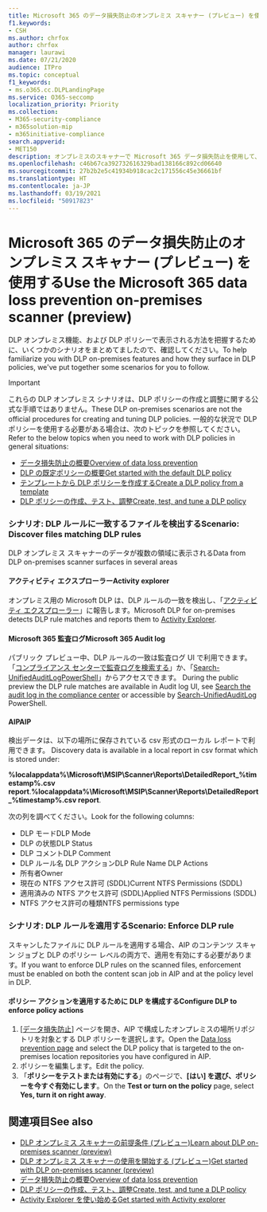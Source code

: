 ```yaml
---
title: Microsoft 365 のデータ損失防止のオンプレミス スキャナー (プレビュー) を使用する
f1.keywords:
- CSH
ms.author: chrfox
author: chrfox
manager: laurawi
ms.date: 07/21/2020
audience: ITPro
ms.topic: conceptual
f1_keywords:
- ms.o365.cc.DLPLandingPage
ms.service: O365-seccomp
localization_priority: Priority
ms.collection:
- M365-security-compliance
- m365solution-mip
- m365initiative-compliance
search.appverid:
- MET150
description: オンプレミスのスキャナーで Microsoft 365 データ損失防止を使用して、保存されているデータをスキャンし、オンプレミスのファイル共有とオンプレミスの SharePoint フォルダーとドキュメント ライブラリに保護アクションを実装する方法について説明します。
ms.openlocfilehash: c46b67ca392732616329bad138166c892cd06640
ms.sourcegitcommit: 27b2b2e5c41934b918cac2c171556c45e36661bf
ms.translationtype: HT
ms.contentlocale: ja-JP
ms.lasthandoff: 03/19/2021
ms.locfileid: "50917823"
---
```

# <a name="use-the-microsoft-365-data-loss-prevention-on-premises-scanner-preview"></a><span data-ttu-id="9aac1-103">Microsoft 365 のデータ損失防止のオンプレミス スキャナー (プレビュー) を使用する</span><span class="sxs-lookup"><span data-stu-id="9aac1-103">Use the Microsoft 365 data loss prevention on-premises scanner (preview)</span></span>

<span data-ttu-id="9aac1-104">DLP オンプレミス機能、および DLP ポリシーで表示される方法を把握するために、いくつかのシナリオをまとめてましたので、確認してください。</span><span class="sxs-lookup"><span data-stu-id="9aac1-104">To help familiarize you with DLP on-premises features and how they surface in DLP policies, we've put together some scenarios for you to follow.</span></span>

> [!IMPORTANT]
> <span data-ttu-id="9aac1-105">これらの DLP オンプレミス シナリオは、DLP ポリシーの作成と調整に関する公式な手順ではありません。</span><span class="sxs-lookup"><span data-stu-id="9aac1-105">These DLP on-premises scenarios are not the official procedures for creating and tuning DLP policies.</span></span> <span data-ttu-id="9aac1-106">一般的な状況で DLP ポリシーを使用する必要がある場合は、次のトピックを参照してください。</span><span class="sxs-lookup"><span data-stu-id="9aac1-106">Refer to the below topics when you need to work with DLP policies in general situations:</span></span>
>- [<span data-ttu-id="9aac1-107">データ損失防止の概要</span><span class="sxs-lookup"><span data-stu-id="9aac1-107">Overview of data loss prevention</span></span>](data-loss-prevention-policies.md)
>- [<span data-ttu-id="9aac1-108">DLP の既定ポリシーの概要</span><span class="sxs-lookup"><span data-stu-id="9aac1-108">Get started with the default DLP policy</span></span>](get-started-with-the-default-dlp-policy.md)
>- [<span data-ttu-id="9aac1-109">テンプレートから DLP ポリシーを作成する</span><span class="sxs-lookup"><span data-stu-id="9aac1-109">Create a DLP policy from a template</span></span>](create-a-dlp-policy-from-a-template.md)
>- [<span data-ttu-id="9aac1-110">DLP ポリシーの作成、テスト、調整</span><span class="sxs-lookup"><span data-stu-id="9aac1-110">Create, test, and tune a DLP policy</span></span>](create-test-tune-dlp-policy.md)

### <a name="scenario-discover-files-matching-dlp-rules"></a><span data-ttu-id="9aac1-111">シナリオ: DLP ルールに一致するファイルを検出する</span><span class="sxs-lookup"><span data-stu-id="9aac1-111">Scenario: Discover files matching DLP rules</span></span>

<span data-ttu-id="9aac1-112">DLP オンプレミス スキャナーのデータが複数の領域に表示される</span><span class="sxs-lookup"><span data-stu-id="9aac1-112">Data from DLP on-premises scanner surfaces in several areas</span></span>

#### <a name="activity-explorer"></a><span data-ttu-id="9aac1-113">アクティビティ エクスプローラー</span><span class="sxs-lookup"><span data-stu-id="9aac1-113">Activity explorer</span></span>

 <span data-ttu-id="9aac1-114">オンプレミス用の Microsoft DLP は、DLP ルールの一致を検出し、「[アクティビティ エクスプローラー](https://compliance.microsoft.com/dataclassification?viewid=activitiesexplorer)」に報告します。</span><span class="sxs-lookup"><span data-stu-id="9aac1-114">Microsoft DLP for on-premises detects DLP rule matches and reports them to [Activity Explorer](https://compliance.microsoft.com/dataclassification?viewid=activitiesexplorer).</span></span> 
 
#### <a name="microsoft-365-audit-log"></a><span data-ttu-id="9aac1-115">Microsoft 365 監査ログ</span><span class="sxs-lookup"><span data-stu-id="9aac1-115">Microsoft 365 Audit log</span></span>

<span data-ttu-id="9aac1-116">パブリック プレビュー中、DLP ルールの一致は監査ログ UI で利用できます。「[コンプライアンス センターで監査ログを検索する](search-the-audit-log-in-security-and-compliance.md)」か、「[Search-UnifiedAuditLogPowerShell](/powershell/module/exchange/search-unifiedauditlog?view=exchange-ps)」からアクセスできます。 </span><span class="sxs-lookup"><span data-stu-id="9aac1-116">During the public preview the DLP rule matches are available in Audit log UI, see [Search the audit log in the compliance center](search-the-audit-log-in-security-and-compliance.md)  or accessible by [Search-UnifiedAuditLog](/powershell/module/exchange/search-unifiedauditlog?view=exchange-ps) PowerShell.</span></span>

#### <a name="aip"></a><span data-ttu-id="9aac1-117">AIP</span><span class="sxs-lookup"><span data-stu-id="9aac1-117">AIP</span></span>

<span data-ttu-id="9aac1-118">検出データは、以下の場所に保存されている csv 形式のローカル レポートで利用できます。 </span><span class="sxs-lookup"><span data-stu-id="9aac1-118">Discovery data is available in a local report in csv format which is stored under:</span></span>

<span data-ttu-id="9aac1-119">**%localappdata%\Microsoft\MSIP\Scanner\Reports\DetailedReport_%timestamp%.csv report**.</span><span class="sxs-lookup"><span data-stu-id="9aac1-119">**%localappdata%\Microsoft\MSIP\Scanner\Reports\DetailedReport_%timestamp%.csv report**.</span></span>

 <span data-ttu-id="9aac1-120">次の列を調べてください。</span><span class="sxs-lookup"><span data-stu-id="9aac1-120">Look for the following columns:</span></span>
- <span data-ttu-id="9aac1-121">DLP モード</span><span class="sxs-lookup"><span data-stu-id="9aac1-121">DLP Mode</span></span>
- <span data-ttu-id="9aac1-122">DLP の状態</span><span class="sxs-lookup"><span data-stu-id="9aac1-122">DLP Status</span></span>
- <span data-ttu-id="9aac1-123">DLP コメント</span><span class="sxs-lookup"><span data-stu-id="9aac1-123">DLP Comment</span></span>
- <span data-ttu-id="9aac1-124">DLP ルール名 DLP アクション</span><span class="sxs-lookup"><span data-stu-id="9aac1-124">DLP Rule Name DLP Actions</span></span>
- <span data-ttu-id="9aac1-125">所有者</span><span class="sxs-lookup"><span data-stu-id="9aac1-125">Owner</span></span>
- <span data-ttu-id="9aac1-126">現在の NTFS アクセス許可 (SDDL)</span><span class="sxs-lookup"><span data-stu-id="9aac1-126">Current NTFS Permissions (SDDL)</span></span>
- <span data-ttu-id="9aac1-127">適用済みの NTFS アクセス許可 (SDDL)</span><span class="sxs-lookup"><span data-stu-id="9aac1-127">Applied NTFS Permissions (SDDL)</span></span>
- <span data-ttu-id="9aac1-128">NTFS アクセス許可の種類</span><span class="sxs-lookup"><span data-stu-id="9aac1-128">NTFS permissions type</span></span>
 
### <a name="scenario-enforce-dlp-rule"></a><span data-ttu-id="9aac1-129">シナリオ: DLP ルールを適用する</span><span class="sxs-lookup"><span data-stu-id="9aac1-129">Scenario: Enforce DLP rule</span></span> 

<span data-ttu-id="9aac1-130">スキャンしたファイルに DLP ルールを適用する場合、AIP のコンテンツ スキャン ジョブと DLP のポリシー レベルの両方で、適用を有効にする必要があります。</span><span class="sxs-lookup"><span data-stu-id="9aac1-130">If you want to enforce DLP rules on the scanned files, enforcement must be enabled on both the content scan job in AIP and at the policy level in DLP.</span></span>


#### <a name="configure-dlp-to-enforce-policy-actions"></a><span data-ttu-id="9aac1-131">ポリシー アクションを適用するために DLP を構成する</span><span class="sxs-lookup"><span data-stu-id="9aac1-131">Configure DLP to enforce policy actions</span></span>

1. <span data-ttu-id="9aac1-132">[[データ損失防止](https://compliance.microsoft.com/datalossprevention?viewid=policies)] ページを開き、AIP で構成したオンプレミスの場所リポジトリを対象とする DLP ポリシーを選択します。</span><span class="sxs-lookup"><span data-stu-id="9aac1-132">Open the [Data loss prevention page](https://compliance.microsoft.com/datalossprevention?viewid=policies) and select the DLP policy that is targeted to the on-premises location repositories you have configured in AIP.</span></span> 
2. <span data-ttu-id="9aac1-133">ポリシーを編集します。</span><span class="sxs-lookup"><span data-stu-id="9aac1-133">Edit the policy.</span></span>
3. <span data-ttu-id="9aac1-134">「**ポリシーをテストまたは有効にする**」のページで、**[はい] を選び、ポリシーを今すぐ有効にします**。</span><span class="sxs-lookup"><span data-stu-id="9aac1-134">On the **Test or turn on the policy** page, select **Yes, turn it on right away**.</span></span> 

## <a name="see-also"></a><span data-ttu-id="9aac1-135">関連項目</span><span class="sxs-lookup"><span data-stu-id="9aac1-135">See also</span></span>

- [<span data-ttu-id="9aac1-136">DLP オンプレミス スキャナーの前提条件 (プレビュー)</span><span class="sxs-lookup"><span data-stu-id="9aac1-136">Learn about DLP on-premises scanner (preview)</span></span>](dlp-on-premises-scanner-learn.md)
- [<span data-ttu-id="9aac1-137">DLP オンプレミス スキャナーの使用を開始する (プレビュー)</span><span class="sxs-lookup"><span data-stu-id="9aac1-137">Get started with  DLP on-premises scanner (preview)</span></span>](dlp-on-premises-scanner-get-started.md)
- [<span data-ttu-id="9aac1-138">データ損失防止の概要</span><span class="sxs-lookup"><span data-stu-id="9aac1-138">Overview of data loss prevention</span></span>](data-loss-prevention-policies.md)
- [<span data-ttu-id="9aac1-139">DLP ポリシーの作成、テスト、調整</span><span class="sxs-lookup"><span data-stu-id="9aac1-139">Create, test, and tune a DLP policy</span></span>](create-test-tune-dlp-policy.md)
- [<span data-ttu-id="9aac1-140">Activity Explorer を使い始める</span><span class="sxs-lookup"><span data-stu-id="9aac1-140">Get started with Activity explorer</span></span>](data-classification-activity-explorer.md)